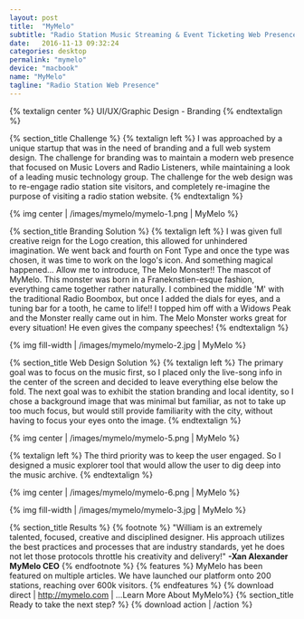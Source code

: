 ```yaml
---
layout: post
title:  "MyMelo"
subtitle: "Radio Station Music Streaming & Event Ticketing Web Presence"
date:   2016-11-13 09:32:24
categories: desktop
permalink: "mymelo"
device: "macbook"
name: "MyMelo"
tagline: "Radio Station Web Presence"
---
```

{% textalign center %}
UI/UX/Graphic Design - Branding
{% endtextalign %}

{% section_title Challenge %}
{% textalign left %}
I was approached by a unique startup that was in the need of branding and a full web system design. The challenge for branding was to maintain a modern web presence that focused on Music Lovers and Radio Listeners, while maintaining a look of a leading music technology group.
The challenge for the web design was to re-engage radio station site visitors, and completely re-imagine the purpose of visiting a radio station website. 
{% endtextalign %}

{% img center | /images/mymelo/mymelo-1.png | MyMelo %}

{% section_title Branding Solution %}
{% textalign left %}
I was given full creative reign for the Logo creation, this allowed for unhindered imagination. We went back and fourth on Font Type and once the type was chosen, it was time to work on the logo's icon. And something magical happened... Allow me to introduce, The Melo Monster!! The mascot of MyMelo. This monster was born in a Franeknstien-esque fashion, everything came together rather naturally. I combined the middle 'M' with the traditional Radio Boombox, but once I added the dials for eyes, and a tuning bar for a tooth, he came to life!! I topped him off with a Widows Peak and the Monster really came out in him. The Melo Monster works great for every situation! He even gives the company speeches!
{% endtextalign %}

{% img fill-width | /images/mymelo/mymelo-2.jpg | MyMelo %}

{% section_title Web Design Solution %}
{% textalign left %}
The primary goal was to focus on the music first, so I placed only the live-song info in the center of the screen and decided to leave everything else below the fold. The next goal was to exhibit the station branding and local identity, so I chose a background image that was minimal but familiar, as not to take up too much focus, but would still provide familiarity with the city, without having to focus your eyes onto the image.
{% endtextalign %}

{% img center | /images/mymelo/mymelo-5.png | MyMelo %}

{% textalign left %}
The third priority was to keep the user engaged. So I designed a music explorer tool that would allow the user to dig deep into the music archive.
{% endtextalign %}

{% img center | /images/mymelo/mymelo-6.png | MyMelo %}


{% img fill-width | /images/mymelo/mymelo-3.jpg | MyMelo %}


{% section_title Results %}
{% footnote %}
"William is an extremely talented, focused, creative and disciplined designer. His approach utilizes the best practices and processes that are industry standards, yet he does not let those protocols throttle his creativity and delivery!" **-Xan Alexander  MyMelo CEO**
{% endfootnote %}
{% features %}
MyMelo has been featured on multiple articles. We have launched our platform onto 200 stations, reaching over 600k visitors. 
{% endfeatures %}
{% download direct | http://mymelo.com | ...Learn More About MyMelo%}
{% section_title Ready to take the next step? %}
{% download action | /action %}